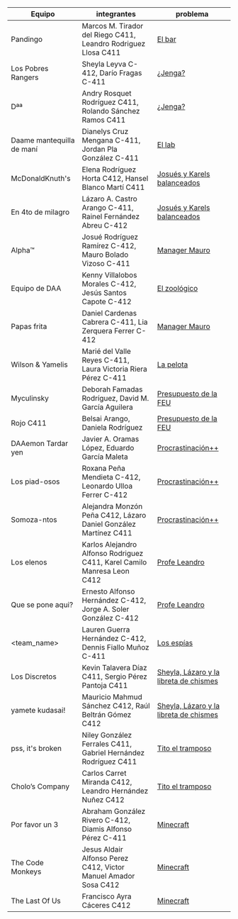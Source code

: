 | Equipo | integrantes | problema |
| ------ | ----------- | -------- |
| Pandingo | Marcos M. Tirador del Riego C411, Leandro Rodriguez Llosa C411 | [El bar](https://github.com/matcom/algos/blob/main/Proyectos/1/El%20Bar.md) |
| Los Pobres Rangers | Sheyla Leyva C-412, Darío Fragas C-411 | [¿Jenga?](https://github.com/matcom/algos/blob/main/Proyectos/1/%C2%BFJenga%3F.md) |
| Dªª | Andry Rosquet Rodríguez C411, Rolando Sánchez Ramos C411 | [¿Jenga?](https://github.com/matcom/algos/blob/main/Proyectos/1/%C2%BFJenga%3F.md) |
| Daame mantequilla de maní | Dianelys Cruz Mengana C-411, Jordan Pla González C-411 | [El lab](https://github.com/matcom/algos/blob/main/Proyectos/1/El%20Lab.md) 
| McDonaldKnuth's | Elena Rodríguez Horta C412, Hansel Blanco Martí C411 | [Josués y Karels balanceados](https://github.com/matcom/algos/blob/main/Proyectos/1/Josu%C3%A9s%20y%20Karels%20balanceados.md) 
| En 4to de milagro  | Lázaro A. Castro Arango C-411, Rainel Fernández Abreu C-412 | [Josués y Karels balanceados](https://github.com/matcom/algos/blob/main/Proyectos/1/Josu%C3%A9s%20y%20Karels%20balanceados.md) 
| Alpha™ | Josué Rodríguez Ramírez C-412, Mauro Bolado Vizoso C-411 | [Manager Mauro](https://github.com/matcom/algos/blob/main/Proyectos/1/Manager%20Mauro.md) 
| Equipo de DAA | Kenny Villalobos Morales C-412, Jesús Santos Capote C-412 | [El zoológico](https://github.com/matcom/algos/blob/main/Proyectos/1/El%20Zoologico.md) 
| Papas frita | Daniel Cardenas Cabrera C-411, Lia Zerquera Ferrer C-412 | [Manager Mauro](https://github.com/matcom/algos/blob/main/Proyectos/1/Manager%20Mauro.md) 
| Wilson & Yamelis | Marié del Valle Reyes C-411, Laura Victoria Riera Pérez C-411 | [La pelota](https://github.com/matcom/algos/blob/main/Proyectos/1/La%20Pelota.md) 
| Myculinsky | Deborah Famadas Rodríguez, David M. García Aguilera | [Presupuesto de la FEU](https://github.com/matcom/algos/blob/main/Proyectos/1/Presupuesto%20de%20la%20FEU.md) 
| Rojo C411 | Belsai Arango, Daniela Rodríguez | [Presupuesto de la FEU](https://github.com/matcom/algos/blob/main/Proyectos/1/Presupuesto%20de%20la%20FEU.md) 
| DAAemon Tardar yen | Javier A. Oramas López, Eduardo García Maleta | [Procrastinación++](https://github.com/matcom/algos/blob/main/Proyectos/1/Procrastinaci%C3%B3n%2B%2B.md) 
| Los piad-osos | Roxana Peña Mendieta  C-412, Leonardo Ulloa Ferrer C-412 | [Procrastinación++](https://github.com/matcom/algos/blob/main/Proyectos/1/Procrastinaci%C3%B3n%2B%2B.md) 
| Somoza-ntos | Alejandra Monzón Peña C412, Lázaro Daniel González Martínez C411 | [Procrastinación++](https://github.com/matcom/algos/blob/main/Proyectos/1/Procrastinaci%C3%B3n%2B%2B.md) 
| Los elenos | Karlos Alejandro Alfonso Rodriguez C411, Karel Camilo Manresa Leon C412 | [Profe Leandro](https://github.com/matcom/algos/blob/main/Proyectos/1/Profe%20Leandro.md) 
| Que se pone aqui? | Ernesto Alfonso Hernández C-412, Jorge A. Soler González C-412 | [Profe Leandro](https://github.com/matcom/algos/blob/main/Proyectos/1/Profe%20Leandro.md) 
| <team_name> | Lauren Guerra Hernández C-412, Dennis Fiallo Muñoz C-411 | [Los espías](https://github.com/matcom/algos/blob/main/Proyectos/1/Los%20Espias.md) 
| Los Discretos | Kevin Talavera Díaz C411, Sergio Pérez Pantoja C411 | [Sheyla, Lázaro y la libreta de chismes](https://github.com/matcom/algos/blob/main/Proyectos/1/Sheyla%2C%20L%C3%A1zaro%20y%20la%20libreta%20de%20chismes.md) 
| yamete kudasai!  | Mauricio Mahmud Sánchez C412, Raúl Beltrán Gómez C412 | [Sheyla, Lázaro y la libreta de chismes](https://github.com/matcom/algos/blob/main/Proyectos/1/Sheyla%2C%20L%C3%A1zaro%20y%20la%20libreta%20de%20chismes.md) 
| pss, it's broken | Niley González Ferrales C411, Gabriel Hernández Rodríguez C411 | [Tito el tramposo](https://github.com/matcom/algos/blob/main/Proyectos/1/Tito%20el%20tramposo.md) 
| Cholo’s Company | Carlos Carret Miranda C412, Leandro Hernández Nuñez C412 | [Tito el tramposo](https://github.com/matcom/algos/blob/main/Proyectos/1/Tito%20el%20tramposo.md) 
| Por favor un 3  | Abraham González Rivero C-412, Diamis Alfonso Pérez C-411 | [Minecraft](https://github.com/matcom/algos/blob/main/Proyectos/1/MineCraft.md)
| The Code Monkeys  | Jesus Aldair Alfonso Perez C412, Victor Manuel Amador Sosa C412 | [Minecraft](https://github.com/matcom/algos/blob/main/Proyectos/1/MineCraft.md)  
| The Last Of Us  | Francisco Ayra Cáceres C412 | [Minecraft](https://github.com/matcom/algos/blob/main/Proyectos/1/MineCraft.md) 
